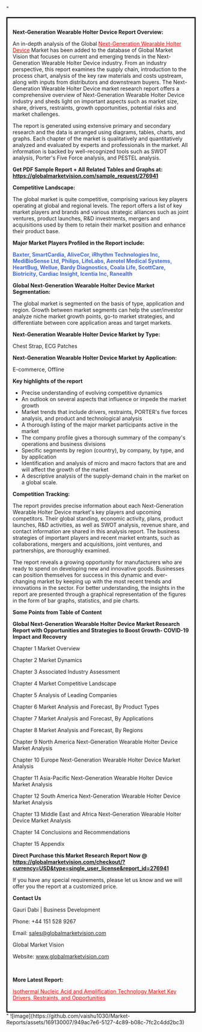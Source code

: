 "<div style='border: 3px solid black; padding: 1em;'>

<strong>Next-Generation Wearable Holter Device Report Overview:</strong>

An in-depth analysis of the Global <a style='color: #ff0000;' href='https://globalmarketvision.com/reports/global-next-generation-wearable-holter-device-market/276941'>Next-Generation Wearable Holter Device</a> Market has been added to the database of Global Market Vision that focuses on current and emerging trends in the Next-Generation Wearable Holter Device industry. From an industry perspective, this report examines the supply chain, introduction to the process chart, analysis of the key raw materials and costs upstream, along with inputs from distributors and downstream buyers. The Next-Generation Wearable Holter Device market research report offers a comprehensive overview of Next-Generation Wearable Holter Device industry and sheds light on important aspects such as market size, share, drivers, restraints, growth opportunities, potential risks and market challenges.

The report is generated using extensive primary and secondary research and the data is arranged using diagrams, tables, charts, and graphs. Each chapter of the market is qualitatively and quantitatively analyzed and evaluated by experts and professionals in the market. All information is backed by well-recognized tools such as SWOT analysis, Porter's Five Force analysis, and PESTEL analysis.

<strong>Get PDF Sample Report + All Related Tables and Graphs at</strong><strong>:</strong><strong> <a style='color: #ff0000;' href='https://globalmarketvision.com/sample_request/276941?utm_source=linkedinPulse&utm_medium=SN&utm_campaign=SN'><strong>https://globalmarketvision.com/sample_request/276941</strong></a></strong>

<strong>Competitive Landscape:</strong>

The global market is quite competitive, comprising various key players operating at global and regional levels. The report offers a list of key market players and brands and various strategic alliances such as joint ventures, product launches, R&amp;D investments, mergers and acquisitions used by them to retain their market position and enhance their product base.

<strong>Major Market Players Profiled in the Report include:</strong>

<strong style='color: #4169e1;'>Baxter, SmartCardia, AliveCor, iRhythm Technologies Inc, MediBioSense Ltd, Philips, LifeLabs, Aerotel Medical Systems, HeartBug, Wellue, Bardy Diagnostics, Coala Life, ScottCare, Biotricity, Cardiac Insight, Icentia Inc, Ranealth</strong>

<strong>Global Next-Generation Wearable Holter Device Market Segmentation:</strong>

The global market is segmented on the basis of type, application and region. Growth between market segments can help the user/investor analyze niche market growth points, go-to market strategies, and differentiate between core application areas and target markets.

<strong>Next-Generation Wearable Holter Device Market by Type</strong><strong>:</strong>

Chest Strap, ECG Patches

<strong>Next-Generation Wearable Holter Device Market by</strong><strong> Application:</strong>

E-commerce, Offline

<strong>Key highlights of the report</strong>
<ul>
  <li>Precise understanding of evolving competitive dynamics</li>
  <li>An outlook on several aspects that influence or impede the market growth</li>
  <li>Market trends that include drivers, restraints, PORTER's five forces analysis, and product and technological analysis</li>
  <li>A thorough listing of the major market participants active in the market</li>
  <li>The company profile gives a thorough summary of the company's operations and business divisions</li>
  <li>Specific segments by region (country), by company, by type, and by application</li>
  <li>Identification and analysis of micro and macro factors that are and will affect the growth of the market</li>
  <li>A descriptive analysis of the supply-demand chain in the market on a global scale.</li>
</ul>
<strong>Competition Tracking:</strong>

The report provides precise information about each Next-Generation Wearable Holter Device market's key players and upcoming competitors. Their global standing, economic activity, plans, product launches, R&amp;D activities, as well as SWOT analysis, revenue share, and contact information are shared in this analysis report. The business strategies of important players and recent market entrants, such as collaborations, mergers and acquisitions, joint ventures, and partnerships, are thoroughly examined.

The report reveals a growing opportunity for manufacturers who are ready to spend on developing new and innovative goods. Businesses can position themselves for success in this dynamic and ever-changing market by keeping up with the most recent trends and innovations in the sector. For better understanding, the insights in the report are presented through a graphical representation of the figures in the form of bar graphs, statistics, and pie charts.

<strong>Some Points from Table of Content</strong>

<strong>Global Next-Generation Wearable Holter Device Market Research Report with Opportunities and Strategies to Boost Growth- COVID-19 Impact and Recovery</strong>

Chapter 1 Market Overview

Chapter 2 Market Dynamics

Chapter 3 Associated Industry Assessment

Chapter 4 Market Competitive Landscape

Chapter 5 Analysis of Leading Companies

Chapter 6 Market Analysis and Forecast, By Product Types

Chapter 7 Market Analysis and Forecast, By Applications

Chapter 8 Market Analysis and Forecast, By Regions

Chapter 9 North America Next-Generation Wearable Holter Device Market Analysis

Chapter 10 Europe Next-Generation Wearable Holter Device Market Analysis

Chapter 11 Asia-Pacific Next-Generation Wearable Holter Device Market Analysis

Chapter 12 South America Next-Generation Wearable Holter Device Market Analysis

Chapter 13 Middle East and Africa Next-Generation Wearable Holter Device Market Analysis

Chapter 14 Conclusions and Recommendations

Chapter 15 Appendix

<strong>Direct Purchase this Market Research Report Now @ <a style='color: #ff0000;' href='https://globalmarketvision.com/checkout/?currency=USD&type=single_user_license&report_id=276941?utm_source=linkedinPulse&utm_medium=SN&utm_campaign=SN'><strong>https://globalmarketvision.com/checkout/?currency=USD&type=single_user_license&report_id=276941</strong></a></strong>

If you have any special requirements, please let us know and we will offer you the report at a customized price.
<p id='ember58' class='ember-view reader-content-blocks__paragraph'><strong>Contact Us</strong></p>
<p id='ember59' class='ember-view reader-content-blocks__paragraph'>Gauri Dabi | Business Development</p>
<p id='ember60' class='ember-view reader-content-blocks__paragraph'>Phone: +44 151 528 9267</p>
Email: <a href='mailto:sales@globalmarketvision.com'>sales@globalmarketvision.com</a>

Global Market Vision

Website: <a href='http://www.globalmarketvision.com/'>www.globalmarketvision.com</a>

&nbsp;

<strong>More Latest Report:</strong>

<a style='color: #ff0000;' href='https://medium.com/@namratasonawane27/isothermal-nucleic-acid-and-amplification-technology-market-key-drivers-restraints-and-1e8f940144dd'>Isothermal Nucleic Acid and Amplification Technology Market Key Drivers, Restraints, and Opportunities </a>

</div>"
![image](https://github.com/vaishu1030/Market-Reports/assets/169130007/949ac7e6-5127-4c89-b08c-7fc2c4dd2bc3)
